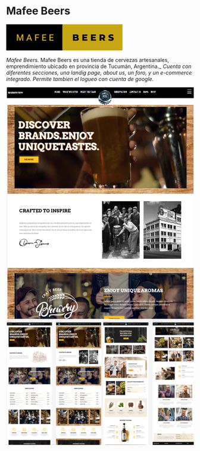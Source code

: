 # Mafee Beers

[![](mafee/src/assets/mafee-beers.svg)]()


_Mafee Beers._
Mafee Beers es una tienda de cervezas artesanales, emprendimiento ubicado en provincia de Tucumán, Argentina._
_Cuenta con diferentes secciones, una landig page, about us, un foro, y un e-commerce integrado. Permite tambien el logueo con cuenta de google._

 [![](mafee/src/assets/web1.png)]()
 [![](mafee/src/assets/web2.png)]()

